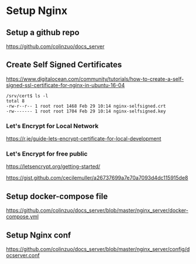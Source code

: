 # Setup Nginx

## Setup a github repo
https://github.com/colinzuo/docs_server

## Create Self Signed Certificates
https://www.digitalocean.com/community/tutorials/how-to-create-a-self-signed-ssl-certificate-for-nginx-in-ubuntu-16-04

```
/srv/cert$ ls -l
total 8
-rw-r--r-- 1 root root 1468 Feb 29 10:14 nginx-selfsigned.crt
-rw------- 1 root root 1704 Feb 29 10:14 nginx-selfsigned.key
```

### Let's Encrypt for Local Network
https://r.je/guide-lets-encrypt-certificate-for-local-development

### Let's Encrypt for free public
https://letsencrypt.org/getting-started/

https://gist.github.com/cecilemuller/a26737699a7e70a7093d4dc115915de8

## Setup docker-compose file
https://github.com/colinzuo/docs_server/blob/master/nginx_server/docker-compose.yml

## Setup Nginx conf
https://github.com/colinzuo/docs_server/blob/master/nginx_server/config/docserver.conf
